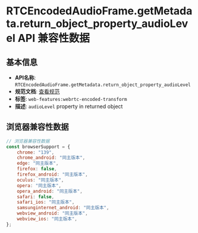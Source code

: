 # RTCEncodedAudioFrame.getMetadata.return_object_property_audioLevel API 兼容性数据

## 基本信息

- **API名称**: `RTCEncodedAudioFrame.getMetadata.return_object_property_audioLevel`
- **规范文档**: [查看规范](https://w3c.github.io/webrtc-encoded-transform/#dom-rtcencodedaudioframemetadata-audiolevel)
- **标签**: `web-features:webrtc-encoded-transform`
- **描述**: `audioLevel` property in returned object

## 浏览器兼容性数据

```javascript
// 浏览器兼容性数据
const browserSupport = {
    chrome: "139",
    chrome_android: "同主版本",
    edge: "同主版本",
    firefox: false,
    firefox_android: "同主版本",
    oculus: "同主版本",
    opera: "同主版本",
    opera_android: "同主版本",
    safari: false,
    safari_ios: "同主版本",
    samsunginternet_android: "同主版本",
    webview_android: "同主版本",
    webview_ios: "同主版本",
};

```

